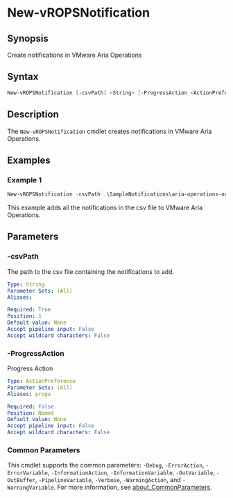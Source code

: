 # New-vROPSNotification

## Synopsis

Create notifications in VMware Aria Operations

## Syntax

```powershell
New-vROPSNotification [-csvPath] <String> [-ProgressAction <ActionPreference>] [<CommonParameters>]
```

## Description

The `New-vROPSNotification` cmdlet creates notifications in VMware Aria Operations.

## Examples

### Example 1

```powershell
New-vROPSNotification -csvPath .\SampleNotifications\aria-operations-notifications-vcf.csv
```

This example adds all the notifications in the csv file to VMware Aria Operations.

## Parameters

### -csvPath

The path to the csv file containing the notifications to add.

```yaml
Type: String
Parameter Sets: (All)
Aliases:

Required: True
Position: 1
Default value: None
Accept pipeline input: False
Accept wildcard characters: False
```

### -ProgressAction

Progress Action

```yaml
Type: ActionPreference
Parameter Sets: (All)
Aliases: proga

Required: False
Position: Named
Default value: None
Accept pipeline input: False
Accept wildcard characters: False
```

### Common Parameters

This cmdlet supports the common parameters: `-Debug`, `-ErrorAction`, `-ErrorVariable`, `-InformationAction`, `-InformationVariable`, `-OutVariable`, `-OutBuffer`, `-PipelineVariable`, `-Verbose`, `-WarningAction`, and `-WarningVariable`. For more information, see [about_CommonParameters](http://go.microsoft.com/fwlink/?LinkID=113216).
